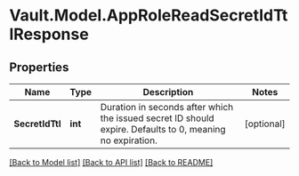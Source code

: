 # Vault.Model.AppRoleReadSecretIdTtlResponse

## Properties

Name | Type | Description | Notes
------------ | ------------- | ------------- | -------------
**SecretIdTtl** | **int** | Duration in seconds after which the issued secret ID should expire. Defaults to 0, meaning no expiration. | [optional] 

[[Back to Model list]](../README.md#documentation-for-models) [[Back to API list]](../README.md#documentation-for-api-endpoints) [[Back to README]](../README.md)

